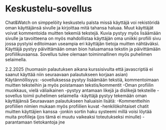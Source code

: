 # Keskustelu-sovellus

Chat&Watch on simppelöity keskustelu palsta missä käyttäjä voi rekistöridä oman käyttäjänsä sivulle ja kirjoittaa mitä tahansa haluaa. Muut käyttäjät voivat kommentoida muitten tekemiä tekstejä. Kuvia pystyy myös lisäämään sivulle ja tavoitteena on myös mahdollistaa käyttäjän oma uniikki profiili sivu jossa pystyisi editoimaan useampia eri käyttäjän tietoja muitten nähtäväksi.
Käyttäjä pystyy päivittämään oman bion haluamansa tekstin ja päivittämään profiilikuvaansa.
Sovellus tulee olemaan toiminnallinen myös puhelimen selaimella.

2.2.2025 (huomasin palautuksen aikana kurssisivulta että javascriptiä ei saanut käyttää niin seuraavaan palautukseen korjaan asian)
Käytännöllisyys:
-sovelluksessa pystyy lisäämään tekstiä, kommentoimaan muitten teksteihin ja myös poistamaan tekstis/kommentit
-Oman profiilin muokkaus, vielä väliaikainen
-pystyy antamaan likejä ja dislikejä teksteille
-sovellus toimii puhelimen selaimella
-käyttäjä pystyy tekemään oman käyttäjänsä
Seuraavaan palautukseen haluaisin lisätä:
-Kommentteihin profiilien nimien mukaan myös profiilien kuvat
-henkilökohtaiset chatit muitten käyttäjien kanssa
-jonkin sortin haku systeemi millä voisi löytää muita profiileja (jos tämä ei muutu vaikeaksi toteutukseksi minulle)
-parantamaan tietokantoja jne

